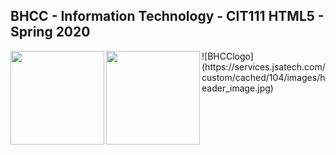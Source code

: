 ## BHCC - Information Technology - CIT111 HTML5 - Spring 2020
<img align="left" width="150" height="150" src="https://media.giphy.com/media/l3vRfNA1p0rvhMSvS/giphy.gif">
<img align="left" width="150" height="150" src="https://media.giphy.com/media/fsEaZldNC8A1PJ3mwp/giphy.gif">
![BHCClogo](https://services.jsatech.com/custom/cached/104/images/header_image.jpg)
